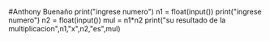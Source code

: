 
#Anthony Buenaño
print("ingrese numero")
n1 = float(input())
print("ingrese numero")
n2 = float(input())
mul = n1*n2
print("su resultado de la multiplicacion",n1,"x",n2,"es",mul)

